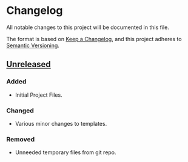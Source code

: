 # Changelog
All notable changes to this project will be documented in this file.

The format is based on [Keep a Changelog][kac], and this project adheres to
[Semantic Versioning][semver].

## [Unreleased]
### Added
- Initial Project Files.

### Changed
- Various minor changes to templates.

### Removed
- Unneeded temporary files from git repo.

[Unreleased]: https://git.sr.ht/~yewscion/pseudotaxus/log
[kac]: https://keepachangelog.com/en/1.0.0/
[semver]: https://semver.org/spec/v2.0.0.html
<!-- Local Variables: -->
<!-- mode: markdown -->
<!-- coding: utf-8-unix -->
<!-- End: -->
